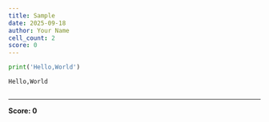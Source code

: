 ```yaml
---
title: Sample
date: 2025-09-18
author: Your Name
cell_count: 2
score: 0
---
```


```python
print('Hello,World')
```

    Hello,World
    


```python

```


---
**Score: 0**